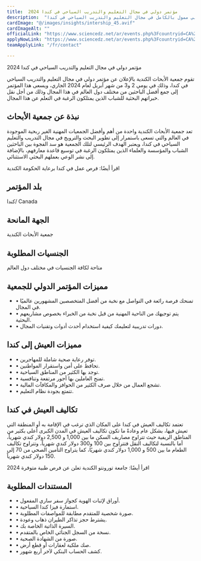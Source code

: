 ```yaml
---
title:  مؤتمر دولي في مجال التعليم والتدريب السياحي في كندا 2024 
description:  "للراغبين في السفر والهجرة إلي كندا اغتنم فرصة حضور مؤتمر دولي ممول بالكامل في مجال التعليم والتدريب السياحي في كندا" 
cardImage: "@/images/insights/intership_45.avif" 
cardImageAlt: "" 
officialLink: "https://www.sciencedz.net/ar/events.php%3Fcountryid=CA%26#038;page=2" 
applyNowLink: "https://www.sciencedz.net/ar/events.php%3Fcountryid=CA%26#038;page=2" 
teamApplyLink: "/fr/contact"

---
```


مؤتمر دولي في مجال التعليم والتدريب السياحي في كندا 2024

تقوم جمعية الأبحاث الكندية بالإعلان عن مؤتمر دولي في مجال التعليم والتدريب السياحي في كندا، وذلك في يومي 2 و3 من شهر أبريل لعام 2024 الجاري، ويسعى هذا المؤتمر إلى جمع أفضل الباحثين من مختلف دول العالم في هذا المجال وذلك من أجل نقل خبراتهم البحثية للشباب الذين يمتلكون الرغبة في التعلم عن هذا المجال.

## نبذة عن جمعية الأبحاث

تعد جمعية الأبحاث الكندية واحدة من أهم وأفضل الجمعيات المهنية الغير ربحية الموجودة في العالم والتي تسعى باستمرار إلى تطوير البحث والترويج في مجال التدريب والتعليم السياحي في كندا، ويعتبر الهدف الرئيسي لتلك الجمعية هو سد الفجوة بين الباحثين الشباب والمؤسسة والعلماء الذين يمتلكون الرغبة في توسيع قاعدة معارفهم، بالإضافة إلى نشر الوعي بعملهم البحثي الاستثنائي.

اقرأ أيضًا: فرص عمل في كندا برعاية الحكومة الكندية

## بلد المؤتمر

كندا/ Canada

## الجهة المانحة

جمعية الأبحاث الكندية

## الجنسيات المطلوبة

متاحة لكافة الجنسيات في مختلف دول العالم

## مميزات المؤتمر الدولي للجمعية

- • تمنحك فرصة رائعة في التواصل مع نخبة من أفضل المتخصصين المشهورين عالميًا في المجال.
- • يتم توجيهك من الناحية المهنية من قبل نخبة من الخبراء بخصوص مشاريعهم البحثية.
- • دورات تدريبية لتعليمك كيفية استخدام أحدث أدوات وتقنيات المجال.

## مميزات العيش إلى كندا

- • توفر رعاية صحية شاملة للمهاجرين.
- • تحافظ على أمن واستقرار المواطنين.
- • توجد بها الكثير من المناطق السياحية.
- • تمنح العاملين بها أجور مرتفعة وتنافسية.
- • تشجع العمال من خلال صرف الكثير من الحوافز والمكافآت المالية.
- • تتمتع بجودة نظام التعليم.

## تكاليف العيش في كندا

تعتمد تكاليف العيش في كندا على المكان الذي ترغب في الإقامة به أو المنطقة التي تعيش فيها، بشكل عام وعادةً ما تكون تكاليف العيش في المدن الكبرى أعلى بكثير من المناطق الريفية حيث تتراوح مصاريف السكن ما بين 1,000 و 2,500 دولار كندي شهرياً، أما بالنسبة لتكاليف النقل فتتراوح بين 100 و300 دولار كندي شهرياً، وتتراوح تكاليف الطعام ما بين 500 و 1,000 دولار كندي شهريًا، كما يتراوح التأمين الصحي من 70 إلى 150 دولار كندي شهرياً.

اقرأ أيضًا: جامعة تورونتو الكندية تعلن عن فرص طبية متوفرة 2024

## المستندات المطلوبة

- • أوراق لإثبات الهوية كجواز سفر ساري المفعول.
- • استمارة فيزا كندا السياحية.
- • صورة شخصية للمتقدم مطابقة للمواصفات المطلوبة.
- • يشترط حجز تذاكر الطيران ذهاب وعودة.
- • السيرة الذاتية الخاصة بك.
- • نسخة من السجل الجنائي الخاص بالمتقدم.
- • صورة من الشهادة الصحية.
- • صك ملكية لعقارات أو قطع أرض.
- • كشف الحساب البنكي لآخر أربع شهور.

